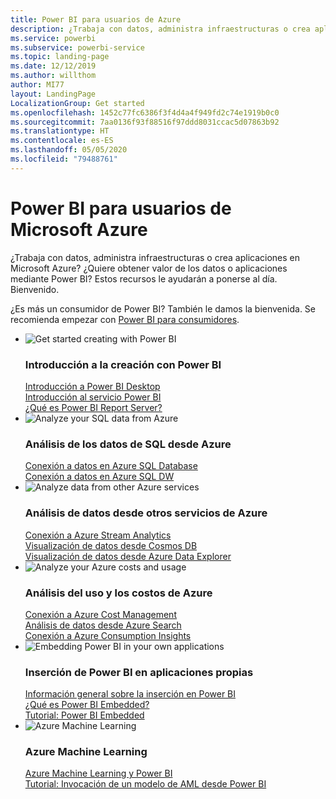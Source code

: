 ```yaml
---
title: Power BI para usuarios de Azure
description: ¿Trabaja con datos, administra infraestructuras o crea aplicaciones en Microsoft Azure?
ms.service: powerbi
ms.subservice: powerbi-service
ms.topic: landing-page
ms.date: 12/12/2019
ms.author: willthom
author: MI77
layout: LandingPage
LocalizationGroup: Get started
ms.openlocfilehash: 1452c77fc6386f3f4d4a4f949fd2c74e1919b0c0
ms.sourcegitcommit: 7aa0136f93f88516f97ddd8031ccac5d07863b92
ms.translationtype: HT
ms.contentlocale: es-ES
ms.lasthandoff: 05/05/2020
ms.locfileid: "79488761"
---
```

# <a name="power-bi-for-microsoft-azure-users"></a>Power BI para usuarios de Microsoft Azure 

¿Trabaja con datos, administra infraestructuras o crea aplicaciones en Microsoft Azure? ¿Quiere obtener valor de los datos o aplicaciones mediante Power BI? Estos recursos le ayudarán a ponerse al día. Bienvenido.

¿Es más un consumidor de Power BI? También le damos la bienvenida. Se recomienda empezar con [Power BI para consumidores](consumer/index.yml).

<ul class="panelContent cardsF"> 
            <li> 
                  <div class="cardSize"> 
                        <div class="cardPadding"> 
                              <div class="card"> 
                                    <div class="cardImageOuter">
                                          <div class="cardImage">
                                                <img alt="Get started creating with Power BI" src="media/power-bi-creator-landing/power-bi-designer-get-started.svg" data-linktype="relative-path">
                                          </div>
                                    </div>
                                    <div class="cardText"> 
                                          <h3>Introducción a la creación con Power BI</h3> 
                                          <p></p>
                                               <a href="desktop-what-is-desktop.md">Introducción a Power BI Desktop</a><br/> 
                                               <a href="fundamentals/power-bi-overview.md">Introducción al servicio Power BI</a><br/> 
                                               <a href="report-server/get-started.md">¿Qué es Power BI Report Server?</a>
                                    </div> 
                              </div> 
                        </div> 
                  </div> 
            </li>
            <li> 
                  <div class="cardSize"> 
                        <div class="cardPadding"> 
                              <div class="card"> 
                                    <div class="cardImageOuter">
                                          <div class="cardImage">
                                                <img alt="Analyze your SQL data from Azure" src="media/power-bi-creator-landing/power-bi-designer-transform-shape-data.svg" data-linktype="relative-path">
                                          </div>
                                    </div>
                                    <div class="cardText"> 
                                          <h3>Análisis de los datos de SQL desde Azure</h3> 
                                          <p></p>
                                                <a href="service-azure-sql-database-with-direct-connect.md">Conexión a datos en Azure SQL Database</a><br/> 
                                                <a href="service-azure-sql-data-warehouse-with-direct-connect.md">Conexión a datos en Azure SQL DW</a> 
                                    </div> 
                              </div> 
                        </div> 
                  </div> 
            </li>
            <li> 
                  <div class="cardSize"> 
                        <div class="cardPadding"> 
                              <div class="card"> 
                                    <div class="cardImageOuter">
                                          <div class="cardImage">
                                                <img alt="Analyze data from other Azure services" src="media/power-bi-creator-landing/power-bi-designer-connect-data.svg" data-linktype="relative-path">
                                          </div>
                                    </div>
                                    <div class="cardText"> 
                                          <h3>Análisis de datos desde otros servicios de Azure</h3> 
                                          <p></p>
                                                <a href="https://docs.microsoft.com/azure/stream-analytics/stream-analytics-power-bi-dashboard">Conexión a Azure Stream Analytics</a><br/> 
                                                <a href="https://docs.microsoft.com/azure/cosmos-db/powerbi-visualize">Visualización de datos desde Cosmos DB</a><br/> 
                                                <a href="https://docs.microsoft.com/azure/data-explorer/visualize-power-bi">Visualización de datos desde Azure Data Explorer</a>
                                    </div> 
                              </div> 
                        </div> 
                  </div> 
            </li>
            <li> 
                  <div class="cardSize"> 
                        <div class="cardPadding"> 
                              <div class="card"> 
                                    <div class="cardImageOuter">
                                          <div class="cardImage">
                                                <img alt="Analyze your Azure costs and usage" src="media/power-bi-creator-landing/power-bi-designer-licensing.svg" data-linktype="relative-path">
                                          </div>
                                    </div>
                                    <div class="cardText"> 
                                          <h3>Análisis del uso y los costos de Azure</h3> 
                                          <p></p>
                                                <a href="desktop-connect-azure-cost-management.md">Conexión a Azure Cost Management</a><br/> 
                                                <a href="service-connect-to-azure-search.md">Análisis de datos desde Azure Search</a><br/> 
                                                <a href="desktop-connect-azure-consumption-insights.md">Conexión a Azure Consumption Insights</a>
                                    </div> 
                              </div> 
                        </div> 
                  </div> 
            </li>
            <li> 
                  <div class="cardSize"> 
                        <div class="cardPadding"> 
                              <div class="card"> 
                                    <div class="cardImageOuter">
                                          <div class="cardImage">
                                                <img alt="Embedding Power BI in your own applications" src="media/power-bi-creator-landing/power-bi-designer-modeling-data-relationships.svg" data-linktype="relative-path">
                                          </div>
                                    </div>
                                    <div class="cardText"> 
                                          <h3>Inserción de Power BI en aplicaciones propias</h3> 
                                          <p></p>
                                                <a href="developer/embedded/embedding.md">Información general sobre la inserción en Power BI</a><br/>
                                                <a href="developer/embedded/azure-pbie-what-is-power-bi-embedded.md">¿Qué es Power BI Embedded?</a><br/> 
                                                <a href="developer/embedded/embed-sample-for-customers.md">Tutorial: Power BI Embedded </a> 
                                    </div> 
                              </div> 
                        </div> 
                  </div> 
            </li>
            <li> 
                  <div class="cardSize"> 
                        <div class="cardPadding"> 
                              <div class="card"> 
                                    <div class="cardImageOuter">
                                          <div class="cardImage">
                                                <img alt="Azure Machine Learning" src="media/power-bi-creator-landing/power-bi-designer-create-reports-visuals-dashboards.svg" data-linktype="relative-path">
                                          </div>
                                    </div>
                                    <div class="cardText"> 
                                          <h3>Azure Machine Learning</h3> 
                                          <p></p>
                                                <a href="service-machine-learning-integration.md">Azure Machine Learning y Power BI</a><br/> 
                                                <a href="service-tutorial-invoke-machine-learning-model.md">Tutorial: Invocación de un modelo de AML desde Power BI</a><br/> 
                                    </div> 
                              </div> 
                        </div> 
                  </div> 
            </li>
</ul>




